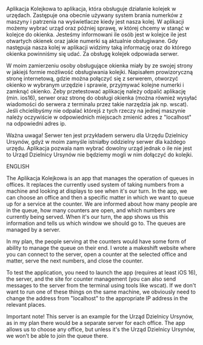 Aplikacja Kolejkowa to aplikacja, która obsługuje działanie kolejek w urzędach. Zastępuje ona obecnie używany system
brania numerków z maszyny i patrzenia na wyświetlacze kiedy jest nasza kolej. W aplikacji możemy wybrać urząd oraz później
sprawę, w której chcemy w stanąć w kolejce do okienka. Jesteśmy informowani ile osób jest w kolejce ile jest otwartych
okienek oraz jakie numerki są aktualnie obsługiwane. Gdy następuja nasza kolej w aplikacji widzimy taką informację oraz
do którego okienka powinniśmy się udać. Za obsługę kolejek odpowiada serwer.

W moim zamierzeniu osoby obsługujące okienka miały by ze swojej strony w jakiejś formie możliwość obsługiwania kolejki.
Napisałem prowizoryczną stronę internetową, gdzie można połączyć się z serwerem, otworzyć okienko w wybranym urzędzie i
sprawie, przyjmywać kolejne numerki i zamknąć okienko. 
Żeby przetestować aplikację należy odpalić aplikację (min. ios16), serwer oraz stronę do obsługi okienka (można również
wysyłać wiadomości do serwera z terminalu przez takie narzędzia jak np. wscat). Jeśli chcielibyśmy nie odpalać którejś
z tych rzeczy na jednej maszynie należy oczywiście w odpowiednich miejscach zmienić adres z "localhost" na odpowiedni
adres ip.

Ważna uwaga! Serwer ten jest przykładem serweru dla Urzędu Dzielnicy Ursynów, gdyż w moim zamyśle istniałby oddzielny
serwer dla każdego urzędu. Aplikacja pozwala nam wybrać dowolny urząd jednak o ile nie jest to Urząd Dzielnicy Ursynów
nie będziemy mogli w nim dołączyć do kolejki.

ENGLISH

The Aplikacja Kolejkowa is an app that manages the operation of queues in offices. It replaces the currently used system
of taking numbers from a machine and looking at displays to see when it's our turn. In the app, we can choose an office
and then a specific matter in which we want to queue up for a service at the counter. We are informed about how many people are
in the queue, how many counters are open, and which numbers are currently being served. When it's our turn, the app shows 
us this information and tells us which window we should go to. The queues are managed by a server.

In my plan, the people serving at the counters would have some form of ability to manage the queue on their end. 
I wrote a makeshift website where you can connect to the server, open a counter at the selected office and matter, serve
the next numbers, and close the counter.

To test the application, you need to launch the app (requires at least iOS 16), the server, and the site for counter
management (you can also send messages to the server from the terminal using tools like wscat). If we don't want to 
run one of these things on the same machine, we obviously need to change the address from "localhost" to the 
appropriate IP address in the relevant places.

Important note! This server is an example for the Urząd Dzielnicy Ursynów, as in my plan there would be a 
separate server for each office. The app allows us to choose any office, but unless it's the Urząd Dzielnicy Ursynów,
we won't be able to join the queue there.
